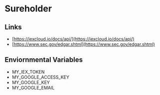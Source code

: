 # Sureholder

## Links

* [https://iexcloud.io/docs/api/](https://iexcloud.io/docs/api/)
* [https://www.sec.gov/edgar.shtml](https://www.sec.gov/edgar.shtml)

## Enviornmental Variables

* MY_IEX_TOKEN
* MY_GOOGLE_ACCESS_KEY
* MY_GOOGLE_KEY
* MY_GOOGLE_EMAIL